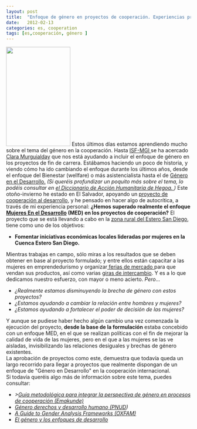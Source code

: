 ```yaml
---
layout: post
title:  "Enfoque de género en proyectos de cooperación. Experiencias propias"
date:   2012-02-13
categories: es, cooperation
tags: [es,cooperación, género ]
---
```



<![CDATA[<a href="http://izaroblog.files.wordpress.com/2012/02/mujeres-trabajando2.jpg"><img class="wp-image-160 alignright" title="Enfoque de género en proyectos de cooperación, experiencias propias" src="http://izaroblog.files.wordpress.com/2012/02/mujeres-trabajando2.jpg?w=194" alt="" width="175" height="270" /></a>

Estos últimos días estamos aprendiendo mucho sobre el tema del género en la cooperación. Hasta <a href="http://euskadi.isf.es/home/index.php" target="_blank">ISF-MGI </a>se ha acercado <a href="http://www.dicc.hegoa.ehu.es/authors/entradas_by_author/6" target="_blank">Clara Murguialday</a> que nos está ayudando a incluir el enfoque de género en los proyectos de fin de carrera.

Estábamos haciendo un poco de historia, y viendo cómo ha ido cambiando el enfoque durante los últimos años, desde el enfoque del Bienestar (wellfare) o más asistencialista hasta el de <a href="http://es.wikipedia.org/wiki/G%C3%A9nero_en_el_Desarrollo" target="_blank">Género en el Desarrollo.</a>

<em>(Si queréis profundizar un poquito más sobre el tema, lo podéis consultar en <a href="http://www.dicc.hegoa.ehu.es/listar/mostrar/146" target="_blank">el Diccionario de Acción Humanitaria de Hegoa. </a>)</em>

Este otoño-invierno he estado en El Salvador, apoyando un <a title="CORCULL" href="http://corcull.wordpress.com/" target="_blank">proyecto de cooperación al desarrollo</a>, y he pensado en hacer algo de autocrítica, a través de mi experiencia personal:

<strong>¿Hemos superado realmente el enfoque <a href="http://es.wikipedia.org/wiki/Mujeres_en_el_Desarrollo" target="_blank">Mujeres En el Desarrollo</a> (MED) en los proyectos de cooperación?</strong>

El proyecto que se está llevando a cabo en la <a title="Estero San Diego" href="http://corcull.wordpress.com/donde-trabajamos/" target="_blank">zona rural del Estero San Diego</a>, tiene como uno de los objetivos:
<ul>
	<li><strong>Fomentar iniciativas económicas locales lideradas por mujeres en la Cuenca Estero San Diego.</strong></li>
</ul>
Mientras trabajas en campo,  sólo miras a los resultados que se deben obtener en base al proyecto formulado;  y entre ellos están capacitar a las mujeres en emprendedurismo y organizar<a title="Feria de mercado" href="http://corcull.wordpress.com/2011/10/13/a-estas-mujeres-no-hay-quien-las-pare/" target="_blank"> ferias de mercado </a>para que vendan sus productos, así como varias <a title="Gira de Intercambio CORCULL" href="http://corcull.wordpress.com/2012/01/08/intercambio-agricultura-sostenible-en-la-arada-vieja/" target="_blank">giras de intercambio</a>. Y es a lo que dedicamos nuestro esfuerzo, con mayor o meno acierto.

<em>Pero...</em>
<ul>
	<li><em>¿Realmente estamos disminuyendo la brecha de género con estos proyectos?</em></li>
	<li><em>¿Estamos ayudando a cambiar la relación entre hombres y mujeres?</em></li>
	<li><em>¿Estamos ayudando a fortalecer el poder de decisión de las mujeres?</em></li>
</ul>

<div>Y aunque se pudiese haber hecho algún cambio una vez comenzada la ejecución del proyecto,<strong> desde la base de la formulación</strong> estaba concebido con un enfoque MED, en el que se realizan políticas con el fin de mejorar la calidad de vida de las mujeres,  pero en el que a las mujeres se las ve aisladas, invisibilizando las relaciones desiguales y brechas de género existentes.</div>
<div>La aprobación de proyectos como este, demuestra que todavía queda un largo recorrido para llegar a proyectos que realmente dispongan de un enfoque de "Género en Desarrollo" en la cooperación internacional.</div>
<div></div>
<div>Si todavía queréis algo más de información sobre este tema, puedes consultar:</div>
<ul>
	<li><em>><a title="Guía metodológica" href="http://www.google.es/url?sa=t&amp;rct=j&amp;q=emakunde%20gu%C3%ADa%20metodol%C3%B3gica%20g%C3%A9nero%20cooperaci%C3%B3n&amp;source=web&amp;cd=1&amp;ved=0CCYQFjAA&amp;url=http%3A%2F%2Fwww.emakunde.euskadi.net%2Fu72-publicac%2Fes%2Fcontenidos%2Finformacion%2Fpub_guias%2Fes_emakunde%2Fadjuntos%2Fguia_genero_es.pdf&amp;ei=eEQ5T9myLcKd-wbPqeijAg&amp;usg=AFQjCNHZh0iZO3wDyrodSukDzBxwACOhag&amp;sig2=q0Kh1q46w7MOWvwviOKEFg" target="_blank">Guía metodológica para integrar la perspectiva de género en procesos de cooperación (Emakunde)</a></em></li>
	<li><em><a title="Género PNUD" href="http://www.google.es/url?sa=t&amp;rct=j&amp;q=enfoque%20de%20g%C3%A9nero%20en%20desarrollo&amp;source=web&amp;cd=1&amp;ved=0CC4QFjAA&amp;url=http%3A%2F%2Fwww.otrodesarrollo.com%2Fdesarrollohumano%2FdelaCruzGeneroDesarrolloHumano.pdf&amp;ei=uTs4T_7QJsaxhAfs1PTyAQ&amp;usg=AFQjCNGAhU3im5gN0b0_8MndBmJixkK_oA&amp;sig2=GC5tDsBo97kWkxkdJUMV3A" target="_blank">Género derechos y desarrollo humano (PNUD</a>)</em></li>
	<li><em><a title="A Guide to Gender" href="http://es.scribd.com/doc/52580415/A-Guide-to-Gender-Analysis-Frameworks" target="_blank">A Guide to Gender Analysis Frameworks (OXFAM)</a></em></li>
	<li><em><a title="Género y enfoques" href="www.fmyv.es/ci/es/Mujer/23.pdf" target="_blank">El género y los enfoques de desarrollo</a>
</em></li>
